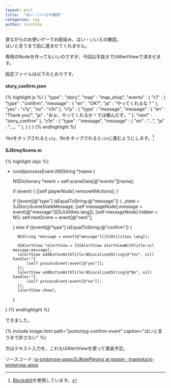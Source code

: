 ```yaml
---
layout: post
title:  "はい・いいえの確認"
categories: rpg
author: tnantoka
---
```


昔ながらのお使いゲーでお馴染み、はい・いいえの確認。  
はいと言うまで前に進ませてくれません。

専用のNodeを作ってもいいのですが、今回は手抜きでUIAlertViewで済ませます。

設定ファイルは以下のとおりです。

#### story_confirm.json
{% highlight js %}
{
    "type" : "story",
    "map" : "map_shop",
    "events" : {
        "c1" : {
            "type" : "confirm",
            "message" : {
                "en" : "OK?",
                "ja" : "やってくれるな？"
            },
            "yes" : "c1y",
            "no" : "c1n"
        },
        "c1y" : {
            "type" : "message",
            "message" : {
                "en" : "Thank you!",
                "ja" : "おぉ、やってくれるか！では頼んだぞ。"
            },
            "next" : "story_confirm"
        },
        "c1n" : {
            "type" : "message",
            "message" : {
                "en" : "…",
                "ja" : "…。"
            },
        }
    }
}
{% endhighlight %}

*Yes*をタップされると`c1y`、*No*をタップされると`c1n`に進むようにします。[^1]

#### SJStroyScene.m
{% highlight objc %}
- (void)processEvent:(NSString *)name {
    
    NSDictionary *event = self.sceneData[@"events"][name];

    if (event) {
        [[self playerNode] removeAllActions];
    }

    if ([event[@"type"] isEqualToString:@"message"]) {
        _state = SJStorySceneStateMessage;
        [self messageNode].message = event[@"message"][[SJUtilities lang]];
        [self messageNode].hidden = NO;
        self.nextScene = event[@"next"];
        
    } else if ([event[@"type"] isEqualToString:@"confirm"]) {
        
        NSString *message = event[@"message"][[SJUtilities lang]];
        
        UIAlertView *alertView = [UIAlertView alertViewWithTitle:nil message:message];
        [alertView addButtonWithTitle:NSLocalizedString(@"Yes", nil) handler:^{
            [self processEvent:event[@"yes"]];
        }];
        [alertView addButtonWithTitle:NSLocalizedString(@"No", nil) handler:^{
            [self processEvent:event[@"no"]];
        }];
        [alertView show];
        
    }
    
}
{% endhighlight %}

できました。

{% include image.html path="posts/rpg-confirm-event" caption="はいと言うまで許さない" %}

次はテキスト入力を、これもUIAlertViewを使って実装予定。

ソースコード: [sj-prototype-apps/SJRolePlaying at master · tnantoka/sj-prototype-apps](https://github.com/tnantoka/sj-prototype-apps/tree/master/SJRolePlaying)

[^1]: [BlocksKit](https://github.com/pandamonia/BlocksKit)を使用しています。 
